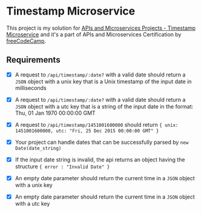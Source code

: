 # Timestamp Microservice

This project is my solution for [APIs and Microservices Projects - Timestamp Microservice] and it's a part of APIs and Microservices Certification by [freeCodeCamp].

## Requirements

- [x] A request to `/api/timestamp/:date?` with a valid date should return a `JSON` object with a unix key that is a Unix timestamp of the input date in milliseconds

- [x] A request to `/api/timestamp/:date?` with a valid date should return a `JSON` object with a utc key that is a string of the input date in the format: Thu, 01 Jan 1970 00:00:00 GMT

- [x] A request to `/api/timestamp/1451001600000` should return `{ unix: 1451001600000, utc: "Fri, 25 Dec 2015 00:00:00 GMT" }`

- [x] Your project can handle dates that can be successfully parsed by `new Date(date_string)`

- [x] If the input date string is invalid, the api returns an object having the structure `{ error : "Invalid Date" }`

- [x] An empty date parameter should return the current time in a `JSON` object with a unix key

- [x] An empty date parameter should return the current time in a `JSON` object with a utc key


[APIs and Microservices Projects - Timestamp Microservice]: https://www.freecodecamp.org/learn/apis-and-microservices/apis-and-microservices-projects/request-header-parser-microservice
[freeCodeCamp]: https://www.freecodecamp.org/
